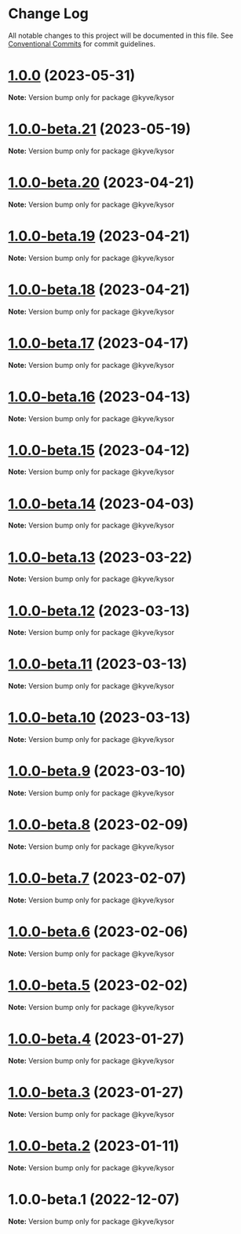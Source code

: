 # Change Log

All notable changes to this project will be documented in this file.
See [Conventional Commits](https://conventionalcommits.org) for commit guidelines.

# [1.0.0](https://github.com/KYVENetwork/kyvejs/compare/@kyve/kysor@1.0.0-beta.21...@kyve/kysor@1.0.0) (2023-05-31)

**Note:** Version bump only for package @kyve/kysor

# [1.0.0-beta.21](https://github.com/KYVENetwork/kyvejs/compare/@kyve/kysor@1.0.0-beta.20...@kyve/kysor@1.0.0-beta.21) (2023-05-19)

**Note:** Version bump only for package @kyve/kysor

# [1.0.0-beta.20](https://github.com/KYVENetwork/kyvejs/compare/@kyve/kysor@1.0.0-beta.19...@kyve/kysor@1.0.0-beta.20) (2023-04-21)

**Note:** Version bump only for package @kyve/kysor

# [1.0.0-beta.19](https://github.com/KYVENetwork/kyvejs/compare/@kyve/kysor@1.0.0-beta.18...@kyve/kysor@1.0.0-beta.19) (2023-04-21)

**Note:** Version bump only for package @kyve/kysor

# [1.0.0-beta.18](https://github.com/KYVENetwork/kyvejs/compare/@kyve/kysor@1.0.0-beta.17...@kyve/kysor@1.0.0-beta.18) (2023-04-21)

**Note:** Version bump only for package @kyve/kysor

# [1.0.0-beta.17](https://github.com/KYVENetwork/kyvejs/compare/@kyve/kysor@1.0.0-beta.16...@kyve/kysor@1.0.0-beta.17) (2023-04-17)

**Note:** Version bump only for package @kyve/kysor

# [1.0.0-beta.16](https://github.com/KYVENetwork/kyvejs/compare/@kyve/kysor@1.0.0-beta.15...@kyve/kysor@1.0.0-beta.16) (2023-04-13)

**Note:** Version bump only for package @kyve/kysor

# [1.0.0-beta.15](https://github.com/KYVENetwork/kyvejs/compare/@kyve/kysor@1.0.0-beta.14...@kyve/kysor@1.0.0-beta.15) (2023-04-12)

**Note:** Version bump only for package @kyve/kysor

# [1.0.0-beta.14](https://github.com/KYVENetwork/kyvejs/compare/@kyve/kysor@1.0.0-beta.13...@kyve/kysor@1.0.0-beta.14) (2023-04-03)

**Note:** Version bump only for package @kyve/kysor

# [1.0.0-beta.13](https://github.com/KYVENetwork/kyvejs/compare/@kyve/kysor@1.0.0-beta.12...@kyve/kysor@1.0.0-beta.13) (2023-03-22)

**Note:** Version bump only for package @kyve/kysor

# [1.0.0-beta.12](https://github.com/KYVENetwork/kyvejs/compare/@kyve/kysor@1.0.0-beta.11...@kyve/kysor@1.0.0-beta.12) (2023-03-13)

**Note:** Version bump only for package @kyve/kysor

# [1.0.0-beta.11](https://github.com/KYVENetwork/kyvejs/compare/@kyve/kysor@1.0.0-beta.10...@kyve/kysor@1.0.0-beta.11) (2023-03-13)

**Note:** Version bump only for package @kyve/kysor

# [1.0.0-beta.10](https://github.com/KYVENetwork/kyvejs/compare/@kyve/kysor@1.0.0-beta.9...@kyve/kysor@1.0.0-beta.10) (2023-03-13)

**Note:** Version bump only for package @kyve/kysor

# [1.0.0-beta.9](https://github.com/KYVENetwork/kyvejs/compare/@kyve/kysor@1.0.0-beta.8...@kyve/kysor@1.0.0-beta.9) (2023-03-10)

**Note:** Version bump only for package @kyve/kysor

# [1.0.0-beta.8](https://github.com/KYVENetwork/kyvejs/compare/@kyve/kysor@1.0.0-beta.7...@kyve/kysor@1.0.0-beta.8) (2023-02-09)

**Note:** Version bump only for package @kyve/kysor

# [1.0.0-beta.7](https://github.com/KYVENetwork/kyvejs/compare/@kyve/kysor@1.0.0-beta.6...@kyve/kysor@1.0.0-beta.7) (2023-02-07)

**Note:** Version bump only for package @kyve/kysor

# [1.0.0-beta.6](https://github.com/KYVENetwork/kyvejs/compare/@kyve/kysor@1.0.0-beta.5...@kyve/kysor@1.0.0-beta.6) (2023-02-06)

**Note:** Version bump only for package @kyve/kysor

# [1.0.0-beta.5](https://github.com/KYVENetwork/kyvejs/compare/@kyve/kysor@1.0.0-beta.4...@kyve/kysor@1.0.0-beta.5) (2023-02-02)

**Note:** Version bump only for package @kyve/kysor

# [1.0.0-beta.4](https://github.com/KYVENetwork/kyvejs/compare/@kyve/kysor@1.0.0-beta.3...@kyve/kysor@1.0.0-beta.4) (2023-01-27)

**Note:** Version bump only for package @kyve/kysor

# [1.0.0-beta.3](https://github.com/KYVENetwork/kyvejs/compare/@kyve/kysor@1.0.0-beta.2...@kyve/kysor@1.0.0-beta.3) (2023-01-27)

**Note:** Version bump only for package @kyve/kysor

# [1.0.0-beta.2](https://github.com/KYVENetwork/kyvejs/compare/@kyve/kysor@1.0.0-beta.1...@kyve/kysor@1.0.0-beta.2) (2023-01-11)

**Note:** Version bump only for package @kyve/kysor

# 1.0.0-beta.1 (2022-12-07)

**Note:** Version bump only for package @kyve/kysor
